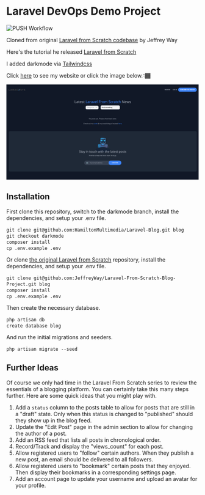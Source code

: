 # Laravel DevOps Demo Project

![PUSH Workflow](https://github.com/HamiltonMultimedia/Laravel-Blog/actions/workflows/push_workflow.yml/badge.svg)

Cloned from original [Laravel from Scratch codebase](https://github.com/JeffreyWay/Laravel-From-Scratch-Blog-Project) by Jeffrey Way

Here's the tutorial he released [Laravel from Scratch](http://laravelfromscratch.com)

I added darkmode via [Tailwindcss](https://tailwindcss.com/)

Click [here](https://www.laravel-blog.terencehamilton.com/) to see my website or click the image below.👇🏾

[![Added Darkmode](public/images/screen-shot.png)](https://www.laravel-blog.terencehamilton.com/)

## Installation

First clone this repository, switch to the darkmode branch, install the dependencies, and setup your .env file.

```
git clone git@github.com:HamiltonMultimedia/Laravel-Blog.git blog
git checkout darkmode
composer install
cp .env.example .env
```

Or clone [the original Laravel from Scratch](http://laravelfromscratch.com) repository, install the dependencies, and setup your .env file.

```
git clone git@github.com:JeffreyWay/Laravel-From-Scratch-Blog-Project.git blog
composer install
cp .env.example .env
```

Then create the necessary database.

```
php artisan db
create database blog
```

And run the initial migrations and seeders.

```
php artisan migrate --seed
```

## Further Ideas

Of course we only had time in the Laravel From Scratch series to review the essentials of a blogging platform. You can certainly take this many 
steps further. Here are some quick ideas that you might play with.

1. Add a `status` column to the posts table to allow for posts that are still in a "draft" state. Only when this status is changed to "published" should they show up in the blog feed. 
2. Update the "Edit Post" page in the admin section to allow for changing the author of a post.
3. Add an RSS feed that lists all posts in chronological order.
4. Record/Track and display the "views_count" for each post.
5. Allow registered users to "follow" certain authors. When they publish a new post, an email should be delivered to all followers.
6. Allow registered users to "bookmark" certain posts that they enjoyed. Then display their bookmarks in a corresponding settings page.
7. Add an account page to update your username and upload an avatar for your profile.
